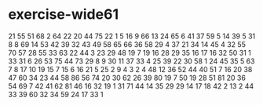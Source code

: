 # exercise-wide61
21
55
51
68
2
64
22
20
44
75
22
1
5
16
9
66
13
24
65
6
41
37
59
5
14
39
5
31
8
8
69
14
53
42
39
32
43
49
58
65
66
36
58
29
4
37
21
34
14
45
4
32
55
70
57
28
55
33
63
22
44
3
23
29
48
19
7
19
16
28
29
35
16
17
16
32
50
31
1
33
31
6
26
53
75
44
73
29
8
9
30
11
37
33
4
25
39
22
30
58
1
24
45
35
5
63
7
8
17
10
19
15
7
15
6
16
21
5
25
2
9
4
3
2
4
48
12
36
52
44
40
51
7
16
20
38
47
60
34
23
44
58
86
56
74
20
30
62
26
39
80
19
7
50
19
28
51
81
20
36
54
69
7
42
41
62
81
46
16
32
19
1
31
71
44
14
35
29
29
14
17
18
42
2
13
2
44
33
39
60
32
34
59
24
17
33
1
